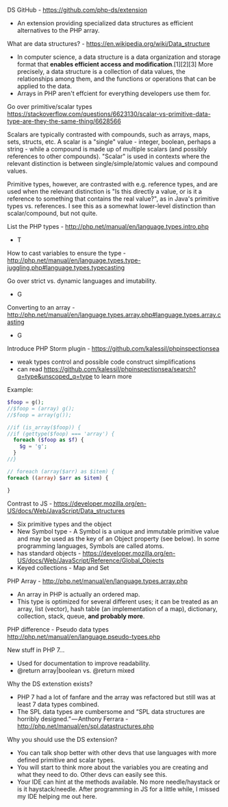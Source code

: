 DS GitHub - https://github.com/php-ds/extension 
- An extension providing specialized data structures as efficient alternatives to the PHP array.

What are data structures? - https://en.wikipedia.org/wiki/Data_structure
- In computer science, a data structure is a data organization and storage format that **enables efficient access and modification**.[1][2][3] More precisely, a data structure is a collection of data values, the relationships among them, and the functions or operations that can be applied to the data.
- Arrays in PHP aren't effcient for everything developers use them for.

Go over primitive/scalar types
https://stackoverflow.com/questions/6623130/scalar-vs-primitive-data-type-are-they-the-same-thing/6628566

Scalars are typically contrasted with compounds, such as arrays, maps, sets, structs, etc. A scalar is a "single" value - integer, boolean, perhaps a string - while a compound is made up of multiple scalars (and possibly references to other compounds). "Scalar" is used in contexts where the relevant distinction is between single/simple/atomic values and compound values.

Primitive types, however, are contrasted with e.g. reference types, and are used when the relevant distinction is "Is this directly a value, or is it a reference to something that contains the real value?", as in Java's primitive types vs. references. I see this as a somewhat lower-level distinction than scalar/compound, but not quite.

List the PHP types - http://php.net/manual/en/language.types.intro.php
- T

How to cast variables to ensure the type - http://php.net/manual/en/language.types.type-juggling.php#language.types.typecasting

Go over strict vs. dynamic languages and imutability.
- G

Converting to an array - http://php.net/manual/en/language.types.array.php#language.types.array.casting
- G

Introduce PHP Storm plugin - https://github.com/kalessil/phpinspectionsea
- weak types control and possible code construct simplifications
- can read https://github.com/kalessil/phpinspectionsea/search?q=type&unscoped_q=type to learn more

Example:
```php
$foop = g();
//$foop = (array) g();
//$foop = array(g());

//if (is_array($foop)) {
//if (gettype($foop) === 'array') {
  foreach ($foop as $f) {
    $g = 'g';
  }
//}

// foreach (array($arr) as $item) {
foreach ((array) $arr as $item) {

}
```

Contrast to JS - https://developer.mozilla.org/en-US/docs/Web/JavaScript/Data_structures
- Six primitive types and the object
- New Symbol type - A Symbol is a unique and immutable primitive value and may be used as the key of an Object property (see below). In some programming languages, Symbols are called atoms.
- has standard objects - https://developer.mozilla.org/en-US/docs/Web/JavaScript/Reference/Global_Objects
- Keyed collections - Map and Set

PHP Array - http://php.net/manual/en/language.types.array.php 
- An array in PHP is actually an ordered map.
- This type is optimized for several different uses; it can be treated as an array, list (vector), hash table (an implementation of a map), dictionary, collection, stack, queue, **and probably more**.

PHP difference - Pseudo data types http://php.net/manual/en/language.pseudo-types.php

New stuff in PHP 7...
- Used for documentation to improve readability.
- @return array|boolean vs. @return mixed

Why the DS extenstion exists?
- PHP 7 had a lot of fanfare and the array was refactored but still was at least 7 data types combined.
- The SPL data types are cumbersome and “SPL data structures are horribly designed.” — Anthony Ferrara - http://php.net/manual/en/spl.datastructures.php

Why you should use the DS extension?
- You can talk shop better with other devs that use languages with more defined primitive and scalar types.
- You will start to think more about the variables you are creating and what they need to do. Other devs can easily see this.
- Your IDE can hint at the methods available. No more needle/haystack or is it haystack/needle. After programming in JS for a little while, I missed my IDE helping me out here.

